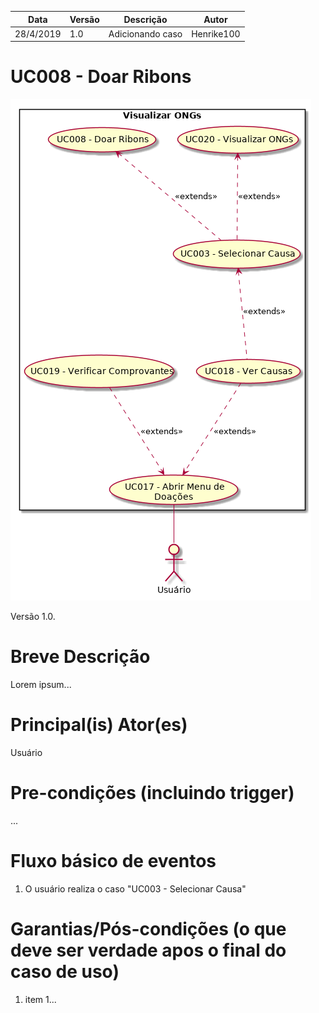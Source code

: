 | Data       | Versão  | Descrição       | Autor            |
| ---------- | ------- | --------------- | ---------------- |
| 28/4/2019 | 1.0 | Adicionando caso | Henrike100 |


# UC008 - Doar Ribons


![diagrama](Visualizar_ONGs.png)

Versão 1.0.

# Breve Descrição
Lorem ipsum...

# Principal(is) Ator(es)
Usuário

# Pre-condições (incluindo trigger)
...

# Fluxo básico de eventos
1. O usuário realiza o caso "UC003 - Selecionar Causa"


# Garantias/Pós-condições (o que deve ser verdade apos o final do caso de uso)
1. item 1...

